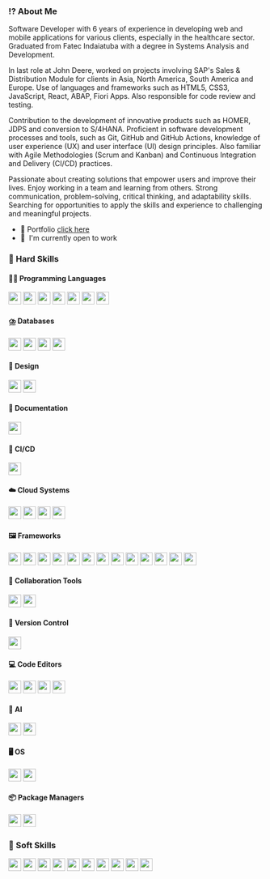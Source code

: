 ### ⁉️ About Me 
Software Developer with 6 years of experience in developing web and mobile applications for various clients, especially in the healthcare sector. Graduated from Fatec Indaiatuba with a degree in Systems Analysis and Development.

In last role at John Deere, worked on projects involving SAP's Sales & Distribution Module for clients in Asia, North America, South America and Europe. Use of languages and frameworks such as HTML5, CSS3, JavaScript, React, ABAP, Fiori Apps. Also responsible for code review and testing. 

Contribution to the development of innovative products such as HOMER, JDPS and conversion to S/4HANA. Proficient in software development processes and tools, such as Git, GitHub and GitHub Actions, knowledge of user experience (UX) and user interface (UI) design principles. Also familiar with Agile Methodologies (Scrum and Kanban) and Continuous Integration and Delivery (CI/CD) practices.

Passionate about creating solutions that empower users and improve their lives. Enjoy working in a team and learning from others. Strong communication, problem-solving, critical thinking, and adaptability skills. Searching for opportunities to apply the skills and experience to challenging and meaningful projects.

*   :floppy_disk:  Portfolio [click here](http://iqsilva.github.io/)
*   🚀  I'm currently open to work

### 🔧 Hard Skills
#### 🧑‍💻 Programming Languages
<p><img src="https://img.shields.io/badge/HTML-%23E34F26.svg?logo=html5&logoColor=white" height=25> <img src="https://img.shields.io/badge/CSS-1572B6?logo=css3&logoColor=fff" height=25> <img src="https://img.shields.io/badge/JavaScript-F7DF1E?logo=javascript&logoColor=000" height=25> <img src="https://img.shields.io/badge/JSON-000?logo=json&logoColor=fff" height=25> <img src="https://img.shields.io/badge/Markdown-%23000000.svg?logo=markdown&logoColor=white" height=25> <img src="https://img.shields.io/badge/XML-767C52?logo=xml&logoColor=fff" height=25> <img src="https://img.shields.io/badge/YAML-CB171E?logo=yaml&logoColor=fff" height=25></p>

#### ⛈️ Databases
<p><img src="https://img.shields.io/badge/Firebase-039BE5?logo=Firebase&logoColor=white" height=25> <img src="https://img.shields.io/badge/MongoDB-%234ea94b.svg?logo=mongodb&logoColor=white" height=25> <img src="https://img.shields.io/badge/MySQL-4479A1?logo=mysql&logoColor=fff" height=25> <img src="https://custom-icon-badges.demolab.com/badge/Oracle-F80000?logo=oracle&logoColor=fff" height=25></p>

#### 🎨 Design
<p><img src="https://img.shields.io/badge/Figma-F24E1E?logo=figma&logoColor=white" height=25> <img src="https://img.shields.io/badge/Canva-%2300C4CC.svg?&logo=Canva&logoColor=white" height=25></p>

#### 📄 Documentation
<p><img src="https://img.shields.io/badge/Confluence-172B4D?logo=confluence&logoColor=fff" height=25></p>

#### 🔎 CI/CD
<p><img src="https://img.shields.io/badge/GitHub_Actions-2088FF?logo=github-actions&logoColor=white" height=25></p>

#### ☁️ Cloud Systems
<p><img src="https://img.shields.io/badge/AWS-%23FF9900.svg?logo=amazon-web-services&logoColor=white" height=25> <img src="https://img.shields.io/badge/Firebase-039BE5?logo=Firebase&logoColor=white" height=25> <img src="https://custom-icon-badges.demolab.com/badge/Microsoft%20Azure-0089D6?logo=msazure&logoColor=white" height=25> <img src="https://img.shields.io/badge/Vercel-%23000000.svg?logo=vercel&logoColor=white" height=25></p>

#### 🖼️ Frameworks
<p><img src="https://img.shields.io/badge/Angular-%23DD0031.svg?logo=angular&logoColor=white" height=25> <img src="https://img.shields.io/badge/Bootstrap-7952B3?logo=bootstrap&logoColor=fff" height=25> <img src="https://img.shields.io/badge/Express.js-%23404d59.svg?logo=express&logoColor=%2361DAFB" height=25> <img src="https://img.shields.io/badge/Bootstrap-7952B3?logo=bootstrap&logoColor=fff" height=25> <img src="https://img.shields.io/badge/Jest-C21325?logo=jest&logoColor=fff" height=25> <img src="https://img.shields.io/badge/Node.js-6DA55F?logo=node.js&logoColor=white" height=25> <img src="https://img.shields.io/badge/React-%2320232a.svg?logo=react&logoColor=%2361DAFB" height=25> <img src="https://img.shields.io/badge/React_Native-%2320232a.svg?logo=react&logoColor=%2361DAFB" height=25> <img src="https://img.shields.io/badge/React_Router-CA4245?logo=react-router&logoColor=white" height=25> <img src="https://img.shields.io/badge/Redux-764ABC?logo=redux&logoColor=fff" height=25> <img src="https://img.shields.io/badge/Sass-C69?logo=sass&logoColor=fff" height=25> <img src="https://img.shields.io/badge/Vite-646CFF?logo=vite&logoColor=fff" height=25> <img src="https://img.shields.io/badge/Vitest-6E9F18?logo=vitest&logoColor=fff" height=25></p>

#### 🤝 Collaboration Tools
<p><img src="https://img.shields.io/badge/Jira-0052CC?logo=jira&logoColor=fff" height=25> <img src="https://img.shields.io/badge/Trello-0052CC?logo=trello&logoColor=fff" height=25></p>

#### 🔖 Version Control
<p><img src="https://img.shields.io/badge/Git-F05032?logo=git&logoColor=fff" height=25></p>

#### 💻 Code Editors
<p><img src="https://custom-icon-badges.demolab.com/badge/Visual%20Studio%20Code-0078d7.svg?logo=vsc&logoColor=white" height=25> <img src="https://img.shields.io/badge/Notepad++-90E59A.svg?&logo=notepad%2b%2b&logoColor=black" height=25> <img src="https://img.shields.io/badge/IntelliJIDEA-000000.svg?logo=intellij-idea&logoColor=white" height=25> <img src="https://img.shields.io/badge/Eclipse-FE7A16.svg?logo=Eclipse&logoColor=white" height=25></p>

#### 🤖 AI
<p><img src="https://img.shields.io/badge/ChatGPT-74aa9c?logo=openai&logoColor=white" height=25> <img src="https://img.shields.io/badge/GitHub%20Copilot-000?logo=githubcopilot&logoColor=fff" height=25></p>

#### 🖥️ OS
<p><img src="https://img.shields.io/badge/Linux-FCC624?logo=linux&logoColor=black" height=25> <img src="https://custom-icon-badges.demolab.com/badge/Windows-0078D6?logo=windows11&logoColor=white" height=25></p>

#### 📦 Package Managers
<p><img src="https://img.shields.io/badge/npm-CB3837?logo=npm&logoColor=fff" height=25> <img src="https://img.shields.io/badge/Yarn-2C8EBB?logo=yarn&logoColor=fff" height=25></p>

### 🌻 Soft Skills 
<p><img src="https://img.shields.io/badge/Effective Communication-red" height=25> <img src="https://img.shields.io/badge/Teamwork-blue" height=25> <img src="https://img.shields.io/badge/Critical Thinking-green" height=25> <img src="https://img.shields.io/badge/Adaptability-yellow" height=25> <img src="https://img.shields.io/badge/Problem Solving-orange" height=25> <img src="https://img.shields.io/badge/Time Management-navy" height=25> <img src="https://img.shields.io/badge/Empathy-purple" height=25> <img src="https://img.shields.io/badge/Leadership-indigo" height=25> <img src="https://img.shields.io/badge/Strategic Thinking-brown" height=25> <img src="https://img.shields.io/badge/Continuous Learning-black" height=25></p>
